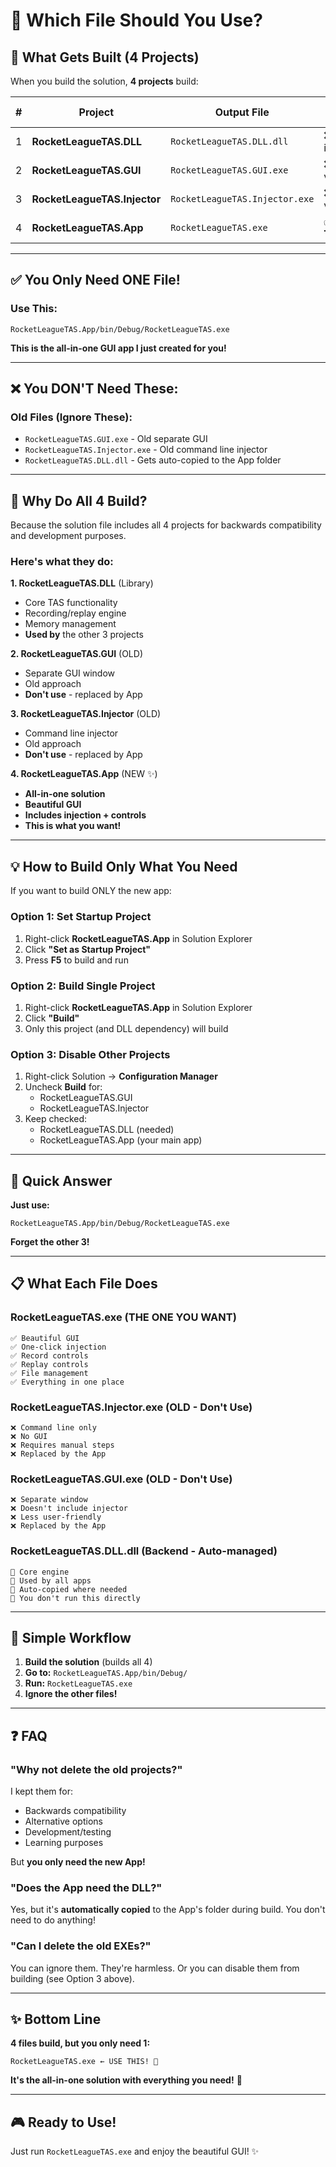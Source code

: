 # 🎯 Which File Should You Use?

## 📁 What Gets Built (4 Projects)

When you build the solution, **4 projects** build:

| # | Project | Output File | Do You Need It? |
|---|---------|-------------|-----------------|
| 1 | **RocketLeagueTAS.DLL** | `RocketLeagueTAS.DLL.dll` | ❌ (Auto-included) |
| 2 | **RocketLeagueTAS.GUI** | `RocketLeagueTAS.GUI.exe` | ❌ (Old version) |
| 3 | **RocketLeagueTAS.Injector** | `RocketLeagueTAS.Injector.exe` | ❌ (Old version) |
| 4 | **RocketLeagueTAS.App** | `RocketLeagueTAS.exe` | ✅ **USE THIS!** |

---

## ✅ You Only Need ONE File!

### **Use This:**
```
RocketLeagueTAS.App/bin/Debug/RocketLeagueTAS.exe
```

**This is the all-in-one GUI app I just created for you!**

---

## ❌ You DON'T Need These:

### Old Files (Ignore These):
- `RocketLeagueTAS.GUI.exe` - Old separate GUI
- `RocketLeagueTAS.Injector.exe` - Old command line injector
- `RocketLeagueTAS.DLL.dll` - Gets auto-copied to the App folder

---

## 🤔 Why Do All 4 Build?

Because the solution file includes all 4 projects for backwards compatibility and development purposes.

### Here's what they do:

**1. RocketLeagueTAS.DLL** (Library)
- Core TAS functionality
- Recording/replay engine
- Memory management
- **Used by** the other 3 projects

**2. RocketLeagueTAS.GUI** (OLD)
- Separate GUI window
- Old approach
- **Don't use** - replaced by App

**3. RocketLeagueTAS.Injector** (OLD)
- Command line injector
- Old approach
- **Don't use** - replaced by App

**4. RocketLeagueTAS.App** (NEW ✨)
- **All-in-one solution**
- **Beautiful GUI**
- **Includes injection + controls**
- **This is what you want!**

---

## 💡 How to Build Only What You Need

If you want to build ONLY the new app:

### Option 1: Set Startup Project

1. Right-click **RocketLeagueTAS.App** in Solution Explorer
2. Click **"Set as Startup Project"**
3. Press **F5** to build and run

### Option 2: Build Single Project

1. Right-click **RocketLeagueTAS.App** in Solution Explorer
2. Click **"Build"**
3. Only this project (and DLL dependency) will build

### Option 3: Disable Other Projects

1. Right-click Solution → **Configuration Manager**
2. Uncheck **Build** for:
   - RocketLeagueTAS.GUI
   - RocketLeagueTAS.Injector
3. Keep checked:
   - RocketLeagueTAS.DLL (needed)
   - RocketLeagueTAS.App (your main app)

---

## 🎯 Quick Answer

**Just use:**
```
RocketLeagueTAS.App/bin/Debug/RocketLeagueTAS.exe
```

**Forget the other 3!**

---

## 📋 What Each File Does

### RocketLeagueTAS.exe (THE ONE YOU WANT)
```
✅ Beautiful GUI
✅ One-click injection
✅ Record controls
✅ Replay controls
✅ File management
✅ Everything in one place
```

### RocketLeagueTAS.Injector.exe (OLD - Don't Use)
```
❌ Command line only
❌ No GUI
❌ Requires manual steps
❌ Replaced by the App
```

### RocketLeagueTAS.GUI.exe (OLD - Don't Use)
```
❌ Separate window
❌ Doesn't include injector
❌ Less user-friendly
❌ Replaced by the App
```

### RocketLeagueTAS.DLL.dll (Backend - Auto-managed)
```
🔧 Core engine
🔧 Used by all apps
🔧 Auto-copied where needed
🔧 You don't run this directly
```

---

## 🚀 Simple Workflow

1. **Build the solution** (builds all 4)
2. **Go to:** `RocketLeagueTAS.App/bin/Debug/`
3. **Run:** `RocketLeagueTAS.exe`
4. **Ignore the other files!**

---

## ❓ FAQ

### "Why not delete the old projects?"

I kept them for:
- Backwards compatibility
- Alternative options
- Development/testing
- Learning purposes

But **you only need the new App!**

### "Does the App need the DLL?"

Yes, but it's **automatically copied** to the App's folder during build. You don't need to do anything!

### "Can I delete the old EXEs?"

You can ignore them. They're harmless. Or you can disable them from building (see Option 3 above).

---

## ✨ Bottom Line

**4 files build, but you only need 1:**

```
RocketLeagueTAS.exe ← USE THIS! 🎯
```

**It's the all-in-one solution with everything you need!** 🎉

---

## 🎮 Ready to Use!

Just run `RocketLeagueTAS.exe` and enjoy the beautiful GUI! ✨
